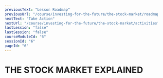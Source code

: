 ```yaml
---
previousText: "Lesson Roadmap"
previousUrl: "/course/investing-for-the-future/the-stock-market/roadmap"
nextText: "Take Action"
nextUrl: "/course/investing-for-the-future/the-stock-market/activities"
lastLession: "false"
lastSession: "false"
courseModuleId: "6"
sessionId: "6"
pageId: "6"
---
```



# THE STOCK MARKET EXPLAINED
<sparkle-youtube src="https://www.youtube.com/watch?v=ZCFkWDdmXG8"></sparkle-youtube>

